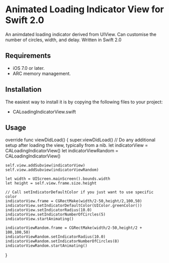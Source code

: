 # Animated Loading Indicator View for Swift 2.0

An animdated loading indicator derived from UIView.
Can customise the number of circles, width, and delay.
Written in Swift 2.0

## Requirements

* iOS 7.0 or later.
* ARC memory management.

## Installation

The easiest way to install it is by copying the following files to your project:

* CALoadingIndicatorView.swift

## Usage


  override func viewDidLoad()
  {
    super.viewDidLoad()
    // Do any additional setup after loading the view, typically from a nib.
    let indicatorView = CALoadingIndicatorView()
    let indicatorViewRandom = CALoadingIndicatorView()
  
    self.view.addSubview(indicatorView)
    self.view.addSubview(indicatorViewRandom)
    
    let width = UIScreen.mainScreen().bounds.width
    let height = self.view.frame.size.height

    // Call setIndicatorDefaultColor if you just want to use specific color
    indicatorView.frame = CGRectMake(width/2-50,height/2,100,50)
    indicatorView.setIndicatorDefaultColor(UIColor.greenColor())
    indicatorView.setIndicatorRadius(10.0)
    indicatorView.setIndicatorNumberOfCircles(5)
    indicatorView.startAnimating()
    
    indicatorViewRandom.frame = CGRectMake(width/2-50,height/2 + 100,100,50)
    indicatorViewRandom.setIndicatorRadius(10.0)
    indicatorViewRandom.setIndicatorNumberOfCircles(8)
    indicatorViewRandom.startAnimating()
  }

